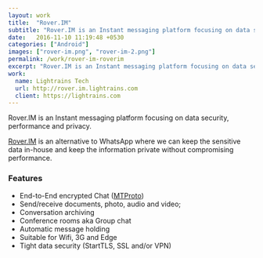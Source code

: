 ```yaml
---
layout: work
title:  "Rover.IM"
subtitle: "Rover.IM is an Instant messaging platform focusing on data security, performance and privacy."
date:   2016-11-10 11:19:48 +0530
categories: ["Android"]
images: ["rover-im.png", "rover-im-2.png"]
permalink: /work/rover-im-roverim
excerpt: "Rover.IM is an Instant messaging platform focusing on data security, performance and privacy."
work:
  name: Lightrains Tech
  url: http://rover.im.lightrains.com
  client: https://lightrains.com
---
```


Rover.IM is an Instant messaging platform focusing on data security, performance and privacy.

[Rover.IM](http://rover.im.lightrains.com) is an alternative to WhatsApp where we can keep the sensitive data in-house and keep the information private without compromising performance.

### Features
- End-to-End encrypted Chat ([MTProto](https://core.telegram.org/mtproto))
- Send/receive documents, photo, audio and video;
- Conversation archiving
- Conference rooms aka Group chat
- Automatic message holding
- Suitable for Wifi, 3G and Edge
- Tight data security (StartTLS, SSL and/or VPN)
